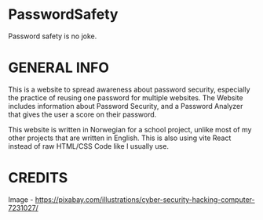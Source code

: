 # PasswordSafety
Password safety is no joke.

# GENERAL INFO
This is a website to spread awareness about password security, especially the practice of reusing one password for multiple websites.
The Website includes information about Password Security, and a Password Analyzer that gives the user a score on their password. 

This website is written in Norwegian for a school project, unlike most of my other projects that are written in English.
This is also using vite React instead of raw HTML/CSS Code like I usually use.

# CREDITS
Image - https://pixabay.com/illustrations/cyber-security-hacking-computer-7231027/
